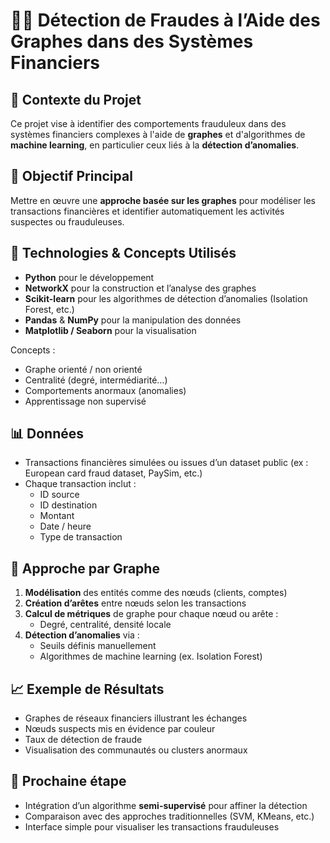 # 🕵️‍♂️ Détection de Fraudes à l’Aide des Graphes dans des Systèmes Financiers

## 📌 Contexte du Projet

Ce projet vise à identifier des comportements frauduleux dans des systèmes financiers complexes à l'aide de **graphes** et d'algorithmes de **machine learning**, en particulier ceux liés à la **détection d’anomalies**.

## 🎯 Objectif Principal

Mettre en œuvre une **approche basée sur les graphes** pour modéliser les transactions financières et identifier automatiquement les activités suspectes ou frauduleuses.

## 🧠 Technologies & Concepts Utilisés

- **Python** pour le développement  
- **NetworkX** pour la construction et l’analyse des graphes  
- **Scikit-learn** pour les algorithmes de détection d’anomalies (Isolation Forest, etc.)  
- **Pandas** & **NumPy** pour la manipulation des données  
- **Matplotlib / Seaborn** pour la visualisation  

Concepts :
- Graphe orienté / non orienté  
- Centralité (degré, intermédiarité…)  
- Comportements anormaux (anomalies)  
- Apprentissage non supervisé  

## 📊 Données

- Transactions financières simulées ou issues d’un dataset public (ex : European card fraud dataset, PaySim, etc.)
- Chaque transaction inclut :
  - ID source
  - ID destination
  - Montant
  - Date / heure
  - Type de transaction

## 🧩 Approche par Graphe

1. **Modélisation** des entités comme des nœuds (clients, comptes)  
2. **Création d’arêtes** entre nœuds selon les transactions  
3. **Calcul de métriques** de graphe pour chaque nœud ou arête :
   - Degré, centralité, densité locale  
4. **Détection d’anomalies** via :
   - Seuils définis manuellement  
   - Algorithmes de machine learning (ex. Isolation Forest)

## 📈 Exemple de Résultats

- Graphes de réseaux financiers illustrant les échanges  
- Nœuds suspects mis en évidence par couleur  
- Taux de détection de fraude  
- Visualisation des communautés ou clusters anormaux  

## 🔮 Prochaine étape

- Intégration d’un algorithme **semi-supervisé** pour affiner la détection  
- Comparaison avec des approches traditionnelles (SVM, KMeans, etc.)  
- Interface simple pour visualiser les transactions frauduleuses
